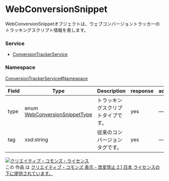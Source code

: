 

# WebConversionSnippet

WebConversionSnippetオブジェクトは、ウェブコンバージョントラッカーのトラッキングスクリプト情報を表します。

### Service

+ [ConversionTrackerService](../../services/ConversionTrackerService.md)

### Namespace

[ConversionTrackerService#Namespace](../../services/ConversionTrackerService.md#namespace)

| Field | Type | Description | response | add | set |
| ----- | ---- | ----------- | -------- | --------- | --------- |
| type | enum [WebConversionSnippetType](./WebConversionSnippetType.md) | トラッキングスクリプトタイプです。 | yes | — | — | |
| tag | xsd:string | 従来のコンバージョンタグです。 | yes | — | — | |

<a rel="license" href="http://creativecommons.org/licenses/by-nd/2.1/jp/"><img alt="クリエイティブ・コモンズ・ライセンス" style="border-width:0" src="https://i.creativecommons.org/l/by-nd/2.1/jp/88x31.png" /></a><br />この 作品 は <a rel="license" href="http://creativecommons.org/licenses/by-nd/2.1/jp/">クリエイティブ・コモンズ 表示 - 改変禁止 2.1 日本 ライセンスの下に提供されています。</a>
